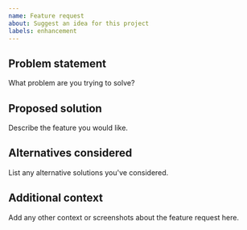 ```yaml
---
name: Feature request
about: Suggest an idea for this project
labels: enhancement
---
```


## Problem statement
What problem are you trying to solve?

## Proposed solution
Describe the feature you would like.

## Alternatives considered
List any alternative solutions you've considered.

## Additional context
Add any other context or screenshots about the feature request here.
